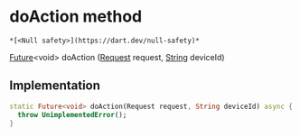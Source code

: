 


# doAction method




    *[<Null safety>](https://dart.dev/null-safety)*




[Future](https://api.flutter.dev/flutter/dart-async/Future-class.html)&lt;void> doAction
([Request](https://yonomi.co/yonomi-sdk/Request-class.html) request, [String](https://api.flutter.dev/flutter/dart-core/String-class.html) deviceId)








## Implementation

```dart
static Future<void> doAction(Request request, String deviceId) async {
  throw UnimplementedError();
}
```







